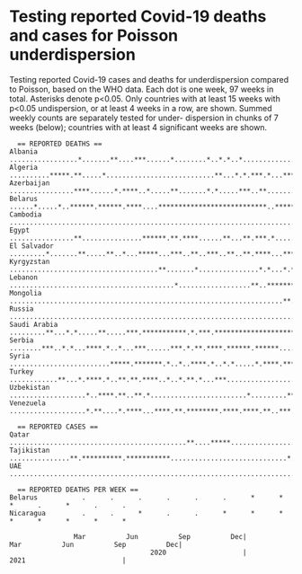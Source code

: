 # Testing reported Covid-19 deaths and cases for Poisson underdispersion

Testing reported Covid-19 cases and deaths for underdispersion compared to Poisson, based on the WHO data. Each
dot is one week, 97 weeks in total. Asterisks denote p<0.05. Only countries with at least 15 weeks with p<0.05 
undispersion, or at least 4 weeks in a row, are shown. Summed weekly counts are separately tested for under-
dispersion in chunks of 7 weeks (below); countries with at least 4 significant weeks are shown.

```
  == REPORTED DEATHS ==
Albania        .................*.......**....***......*........*..*.*..*..................*.***................
Algeria        ..........*****.**.....*...........................**...*.*.***.*...****............***.*.**....*
Azerbaijan     ................****......*.****..*.....**.......*.*.....***..**..............*....*..*..........
Belarus        ......*.....*..******.******.****....***************************..****************.**********.***
Cambodia       ..............................................................................*.......********...
Egypt          ................**...............******.**.****......**...**.***.*.............*..**.*.*..*......
El Salvador    .........*.......**.....**..*...*****...***..**..***..**..**.****...***.*.*..*****..*.*.......*..
Kyrgyzstan     .....................................**.......*...............*.*...*.***********..*******.*....*
Lebanon        .........................................*..................**..*********..**....**..*.**..*****.
Mongolia       ....................................................................**............****...........
Russia         ..........................................................................*.****....*..*.****....
Saudi Arabia   .........**...*.*.....**.....***.***********.*.***.***********************.*..***********.******.
Serbia         ........***..*.*...****.*..*...***......***.*.**.****.******.******..............**********.**.*.
Syria          .........................*****.*******.*..*..****.*..*.*.....*.****.****.*.*..*...***....******..
Turkey         ............**...*.****.*..**.**.****..*..*.**.*...***......................................*....
Uzbekistan     ...................*..****.**..**.*........................*.........*************..********.**..
Venezuela      ...................*.**....*.****...****.**.********.****.****.**..***.****.......*..**..*..**..*

  == REPORTED CASES ==
Qatar          ............................................**....*****....................................***...
Tajikistan     ...............**.**********.***********.............................*...***.*...................
UAE            .......................................................................****...*.......**.........

  == REPORTED DEATHS PER WEEK ==
Belarus           .      .      .      .      .      .      *      *      *      .      *      .      .   
Nicaragua         .      .      *      .      .      *      *      *      *      *      *      *      *   

                Mar          Jun          Sep          Dec|         Mar          Jun          Sep          Dec|
                                   2020                   |                       2021                        |
```
